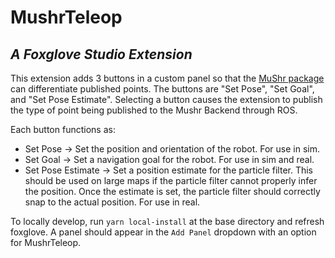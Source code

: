 # MushrTeleop

## _A Foxglove Studio Extension_

This extension adds 3 buttons in a custom panel so that the [MuShr package](https://mushr.io/) can differentiate published points. The buttons are "Set Pose", "Set Goal", and "Set Pose Estimate". Selecting a button causes the extension to publish the type of point being published to the Mushr Backend through ROS. 

Each button functions as:
- Set Pose -> Set the position and orientation of the robot. For use in sim.
- Set Goal -> Set a navigation goal for the robot. For use in sim and real.
- Set Pose Estimate -> Set a position estimate for the particle filter. This should be used on large maps if the particle filter cannot properly infer the position. Once the estimate is set, the particle filter should correctly snap to the actual position. For use in real. 

To locally develop, run `yarn local-install` at the base directory and refresh foxglove. A panel should appear in the `Add Panel` dropdown with an option for MushrTeleop.